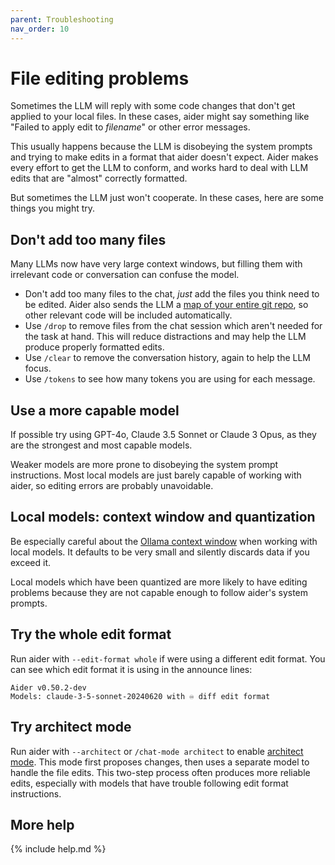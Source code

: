 ```yaml
---
parent: Troubleshooting
nav_order: 10
---
```


# File editing problems

Sometimes the LLM will reply with some code changes
that don't get applied to your local files.
In these cases, aider might say something like "Failed to apply edit to *filename*"
or other error messages.

This usually happens because the LLM is disobeying the system prompts
and trying to make edits in a format that aider doesn't expect.
Aider makes every effort to get the LLM
to conform, and works hard to deal with
LLM edits that are "almost" correctly formatted.

But sometimes the LLM just won't cooperate.
In these cases, here are some things you might try.

## Don't add too many files

Many LLMs now have very large context windows,
but filling them with irrelevant code or conversation 
can confuse the model.

- Don't add too many files to the chat, *just* add the files you think need to be edited.
Aider also sends the LLM a [map of your entire git repo](https://aider.chat/docs/repomap.html), so other relevant code will be included automatically.
- Use `/drop` to remove files from the chat session which aren't needed for the task at hand. This will reduce distractions and may help the LLM produce properly formatted edits.
- Use `/clear` to remove the conversation history, again to help the LLM focus.
- Use `/tokens` to see how many tokens you are using for each message.

## Use a more capable model

If possible try using GPT-4o, Claude 3.5 Sonnet or Claude 3 Opus, 
as they are the strongest and most capable models.

Weaker models
are more prone to
disobeying the system prompt instructions.
Most local models are just barely capable of working with aider,
so editing errors are probably unavoidable.

## Local models: context window and quantization

Be especially careful about the
[Ollama context window](https://aider.chat/docs/llms/ollama.html#setting-the-context-window-size)
when working with local models.
It defaults to be very small and silently discards data if you exceed it.

Local models which have been quantized are more likely to have editing problems
because they are not capable enough to follow aider's system prompts.

## Try the whole edit format

Run aider with `--edit-format whole` if were using a different edit format.
You can see which edit format it is using in the announce lines:

```
Aider v0.50.2-dev
Models: claude-3-5-sonnet-20240620 with ♾️ diff edit format
```

## Try architect mode

Run aider with `--architect` or `/chat-mode architect` to enable [architect mode](../usage/modes.md#architect-mode-and-the-editor-model).
This mode first proposes changes, then uses a separate model to handle the file edits.
This two-step process often produces more reliable edits, especially with models that have trouble
following edit format instructions.

## More help

{% include help.md %}
